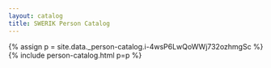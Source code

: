 ```yaml
---
layout: catalog
title: SWERIK Person Catalog
---
```

{% assign p = site.data._person-catalog.i-4wsP6LwQoWWj732ozhmgSc %}
{% include person-catalog.html p=p %}

